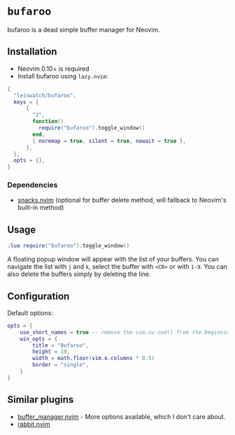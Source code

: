# `bufaroo`
bufaroo is a dead simple buffer manager for Neovim.

## Installation
- Neovim 0.10+ is required
- Install bufaroo using `lazy.nvim`:
```lua
{
  "leiswatch/bufaroo",
  keys = {
      {
        "J",
        function()
          require("bufaroo").toggle_window()
        end,
        { noremap = true, silent = true, nowait = true },
      },
  },
  opts = {},
}
```
### Dependencies
- [snacks.nvim](https://github.com/folke/snacks.nvim) (optional for buffer delete method, will fallback to Neovim's built-in method)

## Usage
```lua
:lua require("bufaroo").toggle_window()
```
A floating popup window will appear with the list of your buffers. You can navigate the list with `j` and `k`, select the buffer with `<CR>` or with `1-9`. You can also delete the buffers simply by deleting the line.

## Configuration
Default options:
```lua
opts = {
    use_short_names = true -- remove the vim.uv.cwd() from the beginning of the buffer name
    win_opts = {
        title = "Bufaroo",
        height = 10,
        width = math.floor(vim.o.columns * 0.5)
        border = "single",
    }
}
```
## Similar plugins
-  [buffer_manager.nvim](https://github.com/j-morano/buffer_manager.nvim) - More options available, which I don't care about.
-  [rabbit.nvim](https://github.com/VoxelPrismatic/rabbit.nvim)
